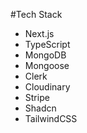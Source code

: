 
#Tech Stack
- Next.js
- TypeScript
- MongoDB
- Mongoose
- Clerk
- Cloudinary
- Stripe
- Shadcn
- TailwindCSS
